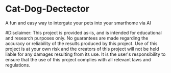 # Cat-Dog-Dectector
A fun and easy way to intergate your pets into your smarthome via AI

#Disclaimer:
This project is provided as-is, and is intended for educational and research purposes only. No guarantees are made regarding the accuracy or reliability of the results produced by this project. Use of this project is at your own risk and the creators of this project will not be held liable for any damages resulting from its use. It is the user's responsibility to ensure that the use of this project complies with all relevant laws and regulations.
